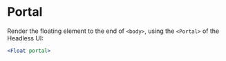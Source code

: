 # Portal

Render the floating element to the end of `<body>`, using the `<Portal>` of the Headless UI:

```jsx
<Float portal>
```
